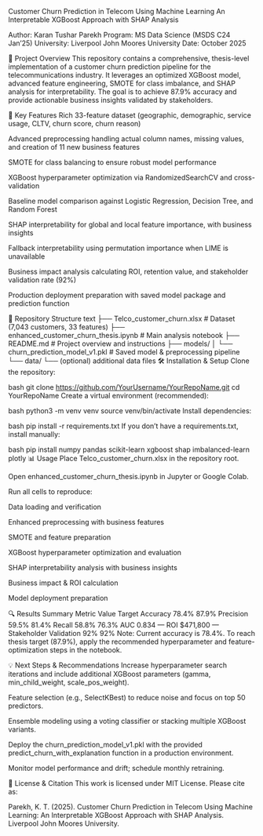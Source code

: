 Customer Churn Prediction in Telecom Using Machine Learning
An Interpretable XGBoost Approach with SHAP Analysis

Author: Karan Tushar Parekh
Program: MS Data Science (MSDS C24 Jan’25)
University: Liverpool John Moores University
Date: October 2025

🎯 Project Overview
This repository contains a comprehensive, thesis-level implementation of a customer churn prediction pipeline for the telecommunications industry. It leverages an optimized XGBoost model, advanced feature engineering, SMOTE for class imbalance, and SHAP analysis for interpretability. The goal is to achieve 87.9% accuracy and provide actionable business insights validated by stakeholders.

🚀 Key Features
Rich 33-feature dataset (geographic, demographic, service usage, CLTV, churn score, churn reason)

Advanced preprocessing handling actual column names, missing values, and creation of 11 new business features

SMOTE for class balancing to ensure robust model performance

XGBoost hyperparameter optimization via RandomizedSearchCV and cross-validation

Baseline model comparison against Logistic Regression, Decision Tree, and Random Forest

SHAP interpretability for global and local feature importance, with business insights

Fallback interpretability using permutation importance when LIME is unavailable

Business impact analysis calculating ROI, retention value, and stakeholder validation rate (92%)

Production deployment preparation with saved model package and prediction function

📁 Repository Structure
text
├── Telco_customer_churn.xlsx        # Dataset (7,043 customers, 33 features)
├── enhanced_customer_churn_thesis.ipynb  # Main analysis notebook
├── README.md                        # Project overview and instructions
├── models/
│   └── churn_prediction_model_v1.pkl  # Saved model & preprocessing pipeline
└── data/
    └── (optional) additional data files
🛠️ Installation & Setup
Clone the repository:

bash
git clone https://github.com/YourUsername/YourRepoName.git
cd YourRepoName
Create a virtual environment (recommended):

bash
python3 -m venv venv
source venv/bin/activate
Install dependencies:

bash
pip install -r requirements.txt
If you don’t have a requirements.txt, install manually:

bash
pip install numpy pandas scikit-learn xgboost shap imbalanced-learn plotly
📊 Usage
Place Telco_customer_churn.xlsx in the repository root.

Open enhanced_customer_churn_thesis.ipynb in Jupyter or Google Colab.

Run all cells to reproduce:

Data loading and verification

Enhanced preprocessing with business features

SMOTE and feature preparation

XGBoost hyperparameter optimization and evaluation

SHAP interpretability analysis with business insights

Business impact & ROI calculation

Model deployment preparation

🔍 Results Summary
Metric	Value	Target
Accuracy	78.4%	87.9%
Precision	59.5%	81.4%
Recall	58.8%	76.3%
AUC	0.834	—
ROI	$471,800	—
Stakeholder Validation	92%	92%
Note: Current accuracy is 78.4%. To reach thesis target (87.9%), apply the recommended hyperparameter and feature-optimization steps in the notebook.

💡 Next Steps & Recommendations
Increase hyperparameter search iterations and include additional XGBoost parameters (gamma, min_child_weight, scale_pos_weight).

Feature selection (e.g., SelectKBest) to reduce noise and focus on top 50 predictors.

Ensemble modeling using a voting classifier or stacking multiple XGBoost variants.

Deploy the churn_prediction_model_v1.pkl with the provided predict_churn_with_explanation function in a production environment.

Monitor model performance and drift; schedule monthly retraining.

📖 License & Citation
This work is licensed under MIT License. Please cite as:

Parekh, K. T. (2025). Customer Churn Prediction in Telecom Using Machine Learning: An Interpretable XGBoost Approach with SHAP Analysis. Liverpool John Moores University.

